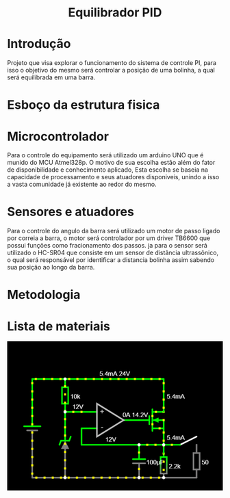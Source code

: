 <h1 align="center"> Equilibrador PID </h1>


# Introdução
Projeto que visa explorar o funcionamento do sistema de controle PI, para isso o objetivo do mesmo será controlar a posição de uma bolinha, a qual será equilibrada em uma barra.

# Esboço da estrutura fisica

# Microcontrolador
Para o controle do equipamento será utilizado um arduino UNO que é munido do MCU Atmel328p. 
O motivo de sua escolha estão além do fator de disponibilidade e conhecimento aplicado, Esta escolha se baseia na capacidade de processamento e seus atuadores disponiveis, unindo a isso a vasta comunidade já existente ao redor do mesmo.

# Sensores e atuadores
Para o controle do angulo da barra será utilizado um motor de passo ligado por correia a barra, o motor será controlador por um driver TB6600 que possui funções como fracionamento dos passos.
ja para o sensor será utilizado o HC-SR04 que consiste em um sensor de distância ultrassônico, o qual será responsável por identificar a distancia bolinha assim sabendo sua posição ao longo da barra.
# Metodologia
# Lista de materiais
![teste](Imagens/abc.png)
